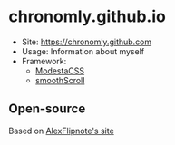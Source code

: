 # chronomly.github.io

- Site: https://chronomly.github.com
- Usage: Information about myself
- Framework:
  - [ModestaCSS](https://github.com/AlexFlipnote/ModestaCSS)
  - [smoothScroll](https://github.com/alicelieutier/smoothScroll)

## Open-source
Based on [AlexFlipnote's site](https://github.com/AlexFlipnote/alexflipnote.github.io)
